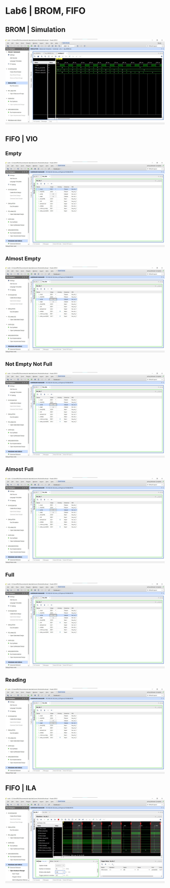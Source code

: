 # Lab6 | BROM, FIFO

## BROM | Simulation

![](./images/top_BROM_tb.jpg)

## FIFO | VIO

### Empty

![](./images/fifo_empty.jpg)

### Almost Empty

![](./images/fifo_almost_empty.jpg)

### Not Empty Not Full

![](./images/fifo_not_empty.jpg)

### Almost Full

![](./images/fifo_almost_full.jpg)

### Full

![](./images/fifo_full.jpg)

### Reading

![](./images/fifo_read.jpg)

## FIFO | ILA

![](./images/fifo_ila.jpg)
